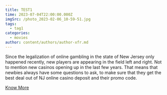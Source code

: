 ```yaml
---
title: TEST1
time: 2023-07-04T22:00:00.000Z
imgSrc: /photo_2023-02-06_10-59-51.jpg
tags:
  - tag1
categories:
  - movies
author: content/authors/author-xfr.md
---
```


Since the legalization of online gambling in the state of New Jersey only happened recently, new players are appearing in the field left and right. Not to mention new casinos opening up in the last few years. That means that newbies always have some questions to ask, to make sure that they get the best deal out of NJ online casino deposit and their promo code.

[Know More](https://slotsnj-xfr.netlify.app/about)
